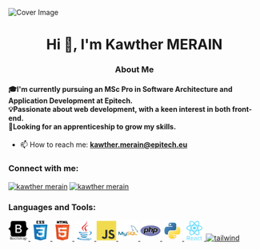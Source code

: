 ![Cover Image](https://media.licdn.com/dms/image/D4E16AQG7Fc7id4EREg/profile-displaybackgroundimage-shrink_350_1400/0/1701437302921?e=1706745600&v=beta&t=wAteAC6_GyCrive_cDrjKnsxh5o7VWqZdSKSh5RLlXg)
<h1 align="center">Hi 👋, I'm Kawther MERAIN</h1>
<div><h3 align="center"> About Me</h3>

<h4>🎓I'm currently pursuing an MSc Pro in Software Architecture and Application Development at Epitech.</br>
💡Passionate about web development, with a keen interest in both front-end.</br>
🔎Looking for an apprenticeship to grow my skills.
</h4>
</div>

- 📫 How to reach me: **kawther.merain@epitech.eu**

<h3 align="left">Connect with me:</h3>
<p align="left">
<a href="https://www.linkedin.com/in/kawther-merain" target="blank"><img align="center" src="https://raw.githubusercontent.com/rahuldkjain/github-profile-readme-generator/master/src/images/icons/Social/linked-in-alt.svg" alt="kawther merain" height="30" width="40" /></a>
<a href="https://www.linkedin.com/in/kawther-merain" target="blank"><img align="center" src="https://www.flaticon.com/free-icon/internet_2721725?term=website&page=1&position=36&origin=search&related_id=2721725" alt="kawther merain" height="30" width="40" /></a>
</p>

<h3 align="left">Languages and Tools:</h3>
<p align="left"> <a href="https://getbootstrap.com" target="_blank" rel="noreferrer"> <img src="https://raw.githubusercontent.com/devicons/devicon/master/icons/bootstrap/bootstrap-plain-wordmark.svg" alt="bootstrap" width="40" height="40"/> </a> <a href="https://www.w3schools.com/css/" target="_blank" rel="noreferrer"> <img src="https://raw.githubusercontent.com/devicons/devicon/master/icons/css3/css3-original-wordmark.svg" alt="css3" width="40" height="40"/> </a> <a href="https://www.w3.org/html/" target="_blank" rel="noreferrer"> <img src="https://raw.githubusercontent.com/devicons/devicon/master/icons/html5/html5-original-wordmark.svg" alt="html5" width="40" height="40"/> </a> <a href="https://www.java.com" target="_blank" rel="noreferrer"> <img src="https://raw.githubusercontent.com/devicons/devicon/master/icons/java/java-original.svg" alt="java" width="40" height="40"/> </a> <a href="https://developer.mozilla.org/en-US/docs/Web/JavaScript" target="_blank" rel="noreferrer"> <img src="https://raw.githubusercontent.com/devicons/devicon/master/icons/javascript/javascript-original.svg" alt="javascript" width="40" height="40"/> </a> <a href="https://www.mysql.com/" target="_blank" rel="noreferrer"> <img src="https://raw.githubusercontent.com/devicons/devicon/master/icons/mysql/mysql-original-wordmark.svg" alt="mysql" width="40" height="40"/> </a> <a href="https://www.php.net" target="_blank" rel="noreferrer"> <img src="https://raw.githubusercontent.com/devicons/devicon/master/icons/php/php-original.svg" alt="php" width="40" height="40"/> </a> <a href="https://www.python.org" target="_blank" rel="noreferrer"> <img src="https://raw.githubusercontent.com/devicons/devicon/master/icons/python/python-original.svg" alt="python" width="40" height="40"/> </a> <a href="https://reactjs.org/" target="_blank" rel="noreferrer"> <img src="https://raw.githubusercontent.com/devicons/devicon/master/icons/react/react-original-wordmark.svg" alt="react" width="40" height="40"/> </a> <a href="https://tailwindcss.com/" target="_blank" rel="noreferrer"> <img src="https://www.vectorlogo.zone/logos/tailwindcss/tailwindcss-icon.svg" alt="tailwind" width="40" height="40"/> </a> </p>
